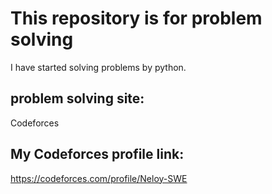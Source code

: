 # This repository is for problem solving

I have started solving problems by python.

## problem solving site: 
Codeforces

## My Codeforces profile link:
https://codeforces.com/profile/Neloy-SWE
